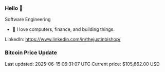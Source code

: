 ### Hello 🤙  

Software Engineering

- 🔭 I love computers, finance, and building things.
  
LinkedIn: https://www.linkedin.com/in/thejustinbishop/  

























































































































































































































































































































































































































































































































































































































































































































### Bitcoin Price Update
Last updated: 2025-06-15 06:31:07 UTC
Current price: $105,662.00 USD
